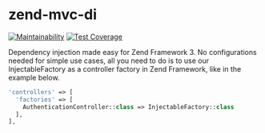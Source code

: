 # zend-mvc-di

[![Maintainability](https://api.codeclimate.com/v1/badges/4a1b45a04cf4e6d41de5/maintainability)](https://codeclimate.com/github/phphacks/zend-mvc-di/maintainability) [![Test Coverage](https://api.codeclimate.com/v1/badges/4a1b45a04cf4e6d41de5/test_coverage)](https://codeclimate.com/github/phphacks/zend-mvc-di/test_coverage)

Dependency injection made easy for Zend Framework 3. No configurations needed for simple use cases, all you need to do is to use our InjectableFactory as a controller factory in Zend Framework, like in the example below.

```php
'controllers' => [
  'factories' => [
    AuthenticationController::class => InjectableFactory::class
  ],
],
```

